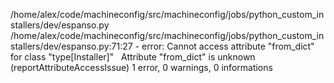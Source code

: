 /home/alex/code/machineconfig/src/machineconfig/jobs/python_custom_installers/dev/espanso.py
  /home/alex/code/machineconfig/src/machineconfig/jobs/python_custom_installers/dev/espanso.py:71:27 - error: Cannot access attribute "from_dict" for class "type[Installer]"
    Attribute "from_dict" is unknown (reportAttributeAccessIssue)
1 error, 0 warnings, 0 informations
